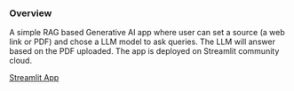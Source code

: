 ### Overview

A simple RAG based Generative AI app where user can set a source (a web link or PDF) and chose a LLM model to ask queries. The LLM will answer based on the PDF uploaded. The app is deployed on Streamlit community cloud.

[Streamlit App](https://simpleraggenaiapp-2xphx.streamlit.app/)
